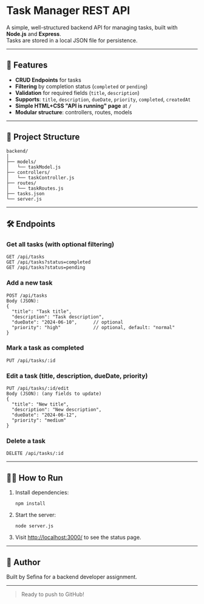 # Task Manager REST API

A simple, well-structured backend API for managing tasks, built with **Node.js** and **Express**.  
Tasks are stored in a local JSON file for persistence.

---

## 🚀 Features

- **CRUD Endpoints** for tasks
- **Filtering** by completion status (`completed` or `pending`)
- **Validation** for required fields (`title`, `description`)
- **Supports**: `title`, `description`, `dueDate`, `priority`, `completed`, `createdAt`
- **Simple HTML+CSS "API is running" page** at `/`
- **Modular structure**: controllers, routes, models

---

## 📁 Project Structure

```
backend/
│
├── models/
│   └── taskModel.js
├── controllers/
│   └── taskController.js
├── routes/
│   └── taskRoutes.js
├── tasks.json
└── server.js
```

---

## 🛠️ Endpoints

### Get all tasks (with optional filtering)
```
GET /api/tasks
GET /api/tasks?status=completed
GET /api/tasks?status=pending
```

### Add a new task
```
POST /api/tasks
Body (JSON):
{
  "title": "Task title",
  "description": "Task description",
  "dueDate": "2024-06-10",      // optional
  "priority": "high"            // optional, default: "normal"
}
```

### Mark a task as completed
```
PUT /api/tasks/:id
```

### Edit a task (title, description, dueDate, priority)
```
PUT /api/tasks/:id/edit
Body (JSON): (any fields to update)
{
  "title": "New title",
  "description": "New description",
  "dueDate": "2024-06-12",
  "priority": "medium"
}
```

### Delete a task
```
DELETE /api/tasks/:id
```

---

## 🧑‍💻 How to Run

1. Install dependencies:
    ```
    npm install
    ```
2. Start the server:
    ```
    node server.js
    ```
3. Visit [http://localhost:3000/](http://localhost:3000/) to see the status page.

---


## 👤 Author

Built by Sefina for a backend developer assignment.

---

> Ready to push to GitHub!